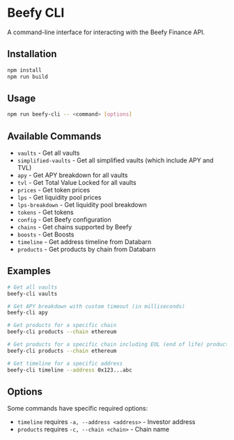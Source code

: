 # Beefy CLI

A command-line interface for interacting with the Beefy Finance API.

## Installation

```bash
npm install
npm run build
```

## Usage

```bash
npm run beefy-cli -- <command> [options]
```

## Available Commands

- `vaults` - Get all vaults
- `simplified-vaults` - Get all simplified vaults (which include APY and TVL)
- `apy` - Get APY breakdown for all vaults
- `tvl` - Get Total Value Locked for all vaults
- `prices` - Get token prices
- `lps` - Get liquidity pool prices
- `lps-breakdown` - Get liquidity pool breakdown
- `tokens` - Get tokens
- `config` - Get Beefy configuration
- `chains` - Get chains supported by Beefy
- `boosts` - Get Boosts
- `timeline` - Get address timeline from Databarn
- `products` - Get products by chain from Databarn

## Examples

```bash
# Get all vaults
beefy-cli vaults

# Get APY breakdown with custom timeout (in milliseconds)
beefy-cli apy

# Get products for a specific chain
beefy-cli products --chain ethereum

# Get products for a specific chain including EOL (end of life) products
beefy-cli products --chain ethereum

# Get timeline for a specific address
beefy-cli timeline --address 0x123...abc
```

## Options

Some commands have specific required options:

- `timeline` requires `-a, --address <address>` - Investor address
- `products` requires `-c, --chain <chain>` - Chain name
